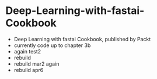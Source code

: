 # Deep-Learning-with-fastai-Cookbook
- Deep Learning with fastai Cookbook, published by Packt
- currently code up to chapter 3b
- again test2
- rebuild
- rebuild mar2 again
- rebuild apr6
